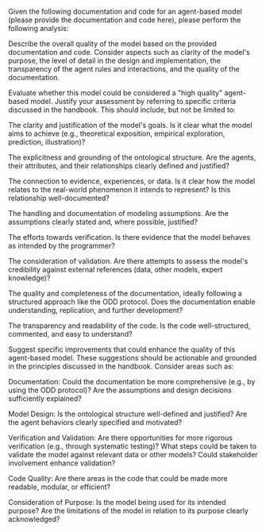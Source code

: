 Given the following documentation and code for an agent-based model (please provide the documentation and code here), please perform the following analysis:

Describe the overall quality of the model based on the provided documentation and code.
Consider aspects such as clarity of the model's purpose, the level of detail in the design and implementation, the transparency of the agent rules and interactions, and the quality of the documentation.

Evaluate whether this model could be considered a "high quality" agent-based model. Justify your assessment by referring to specific criteria discussed in the handbook. This should include, but not be limited to:

The clarity and justification of the model's goals. Is it clear what the model aims to achieve (e.g., theoretical exposition, empirical exploration, prediction, illustration)?

The explicitness and grounding of the ontological structure. Are the agents, their attributes, and their relationships clearly defined and justified?

The connection to evidence, experiences, or data. Is it clear how the model relates to the real-world phenomenon it intends to represent? Is this relationship well-documented?

The handling and documentation of modeling assumptions. Are the assumptions clearly stated and, where possible, justified?

The efforts towards verification. Is there evidence that the model behaves as intended by the programmer?

The consideration of validation. Are there attempts to assess the model's credibility against external references (data, other models, expert knowledge)?

The quality and completeness of the documentation, ideally following a structured approach like the ODD protocol. Does the documentation enable understanding, replication, and further development?

The transparency and readability of the code. Is the code well-structured, commented, and easy to understand?

Suggest specific improvements that could enhance the quality of this agent-based model. These suggestions should be actionable and grounded in the principles discussed in the handbook. Consider areas such as:

Documentation: Could the documentation be more comprehensive (e.g., by using the ODD protocol)? Are the assumptions and design decisions sufficiently explained?

Model Design: Is the ontological structure well-defined and justified? Are the agent behaviors clearly specified and motivated?

Verification and Validation: Are there opportunities for more rigorous verification (e.g., through systematic testing)? What steps could be taken to validate the model against relevant data or other models? Could stakeholder involvement enhance validation?

Code Quality: Are there areas in the code that could be made more readable, modular, or efficient?

Consideration of Purpose: Is the model being used for its intended purpose? Are the limitations of the model in relation to its purpose clearly acknowledged?
